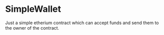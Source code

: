 # SimpleWallet

Just a simple etherium contract which can accept funds and send them to the owner of the contract.
